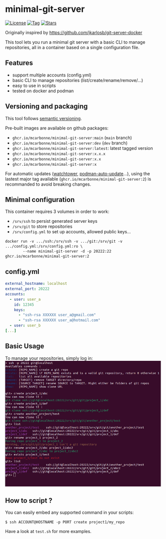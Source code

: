 # minimal-git-server
[![License](https://img.shields.io/badge/License-MIT-blue.svg)](https://opensource.org/licenses/MIT)
[![Tag](https://img.shields.io/github/v/tag/mcarbonne/minimal-git-server)](https://github.com/mcarbonne/minimal-git-server/tags)
[![Stars](https://img.shields.io/github/stars/mcarbonne/minimal-git-server.svg)](https://github.com/mcarbonne/minimal-git-server)

Originally inspired by https://github.com/jkarlosb/git-server-docker

This tool lets you run a minimal git server with a basic CLI to manage repositories, all in a container based on a single configuration file.

## Features
- support multiple accounts (config.yml)
- basic CLI to manage repositories (list/create/rename/remove/...)
- easy to use in scripts
- tested on docker and podman

## Versioning and packaging
This tool follows [semantic versioning](https://semver.org/).

Pre-built images are available on github packages:
- `ghcr.io/mcarbonne/minimal-git-server:main` (`main` branch)
- `ghcr.io/mcarbonne/minimal-git-server:dev` (`dev` branch)
- `ghcr.io/mcarbonne/minimal-git-server:latest`: latest tagged version
- `ghcr.io/mcarbonne/minimal-git-server:x.x.x`
- `ghcr.io/mcarbonne/minimal-git-server:x.x`
- `ghcr.io/mcarbonne/minimal-git-server:x`

For automatic updates ([watchtower](https://github.com/containrrr/watchtower), [podman-auto-update](https://docs.podman.io/en/latest/markdown/podman-auto-update.1.html)...), using the lastest major tag available (`ghcr.io/mcarbonne/minimal-git-server:2`) is recommanded to avoid breaking changes.

## Minimal configuration

This container requires 3 volumes in order to work:
- `/srv/ssh` to persist generated server keys
- `/srv/git` to store repositories
- `/srv/config.yml` to set up accounts, allowed public keys...

```
docker run -v .../ssh:/srv/ssh -v .../git:/srv/git -v .../config.yml:/srv/config.yml:ro \
        --name minimal-git-server -d -p 20222:22 ghcr.io/mcarbonne/minimal-git-server:2
```


## config.yml

```yaml
external_hostname: localhost
external_port: 20222
accounts:
  - user: user_a
    id: 12345
    keys:
      - "ssh-rsa XXXXXX user_a@gmail.com"
      - "ssh-rsa XXXXXX user_a@hotmail.com"
  - user: user_b
[...]
```


## Basic Usage
To manage your repositories, simply log in:
![Basic Usage](doc/basic-usage.png)

## How to script ?
You can easily embed any supported command in your scripts:
```console
$ ssh ACCOUNT@HOSTNAME -p PORT create project1/my_repo
```
Have a look at `test.sh` for more examples.
